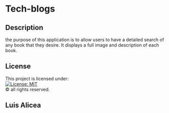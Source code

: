 # Tech-blogs

## Description

the purpose of this application is to allow users to have a detailed search of any book that they desire. It displays a full image and description of each book.


## License
This project is licensed under:<br />
[![License: MIT](https://img.shields.io/badge/License-MIT-yellow.svg)](https://opensource.org/licenses/MIT)<br />
&copy; all rights reserved.

## Luis Alicea
